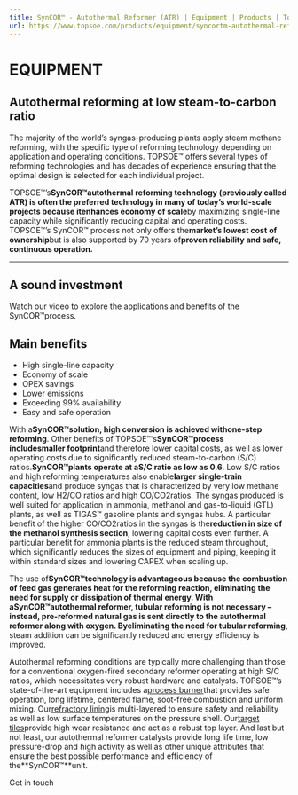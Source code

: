 ```yaml
---
title: SynCOR™ - Autothermal Reformer (ATR) | Equipment | Products | Topsoe
url: https://www.topsoe.com/products/equipment/syncortm-autothermal-reformer-atr#main-content
---
```


# EQUIPMENT

## Autothermal reforming at low steam-to-carbon ratio

The majority of the world’s syngas-producing plants apply steam methane reforming, with the specific type of reforming technology depending on application and operating conditions. TOPSOE™ offers several types of reforming technologies and has decades of experience ensuring that the optimal design is selected for each individual project.

TOPSOE™’s**SynCOR™**autothermal reforming technology (previously called ATR) is often the preferred technology in many of today’s world-scale projects because it**enhances economy of scale**by maximizing single-line capacity while significantly reducing capital and operating costs. TOPSOE™’s SynCOR™ process not only offers the**market’s lowest cost of ownership**but is also supported by 70 years of**proven reliability and safe, continuous operation.**

****

## A sound investment

Watch our video to explore the applications and benefits of the SynCOR™process.

## **Main benefits**

- High single-line capacity
- Economy of scale
- OPEX savings
- Lower emissions
- Exceeding 99% availability
- Easy and safe operation

With a**SynCOR™**solution, high conversion is achieved with**one-step reforming**. Other benefits of TOPSOE™’s**SynCOR™**process include**smaller footprint**and therefore lower capital costs, as well as lower operating costs due to significantly reduced steam-to-carbon (S/C) ratios.**SynCOR™**plants operate at a**S/C ratio as low as 0.6**. Low S/C ratios and high reforming temperatures also enable**larger single-train capacities**and produce syngas that is characterized by very low methane content, low H2/CO ratios and high CO/CO2ratios. The syngas produced is well suited for application in ammonia, methanol and gas-to-liquid (GTL) plants, as well as TIGAS™ gasoline plants and syngas hubs. A particular benefit of the higher CO/CO2ratios in the syngas is the**reduction in size of the methanol synthesis section**, lowering capital costs even further. A particular benefit for ammonia plants is the reduced steam throughput, which significantly reduces the sizes of equipment and piping, keeping it within standard sizes and lowering CAPEX when scaling up.

The use of**SynCOR™**technology is advantageous because the combustion of feed gas generates heat for the reforming reaction, eliminating the need for supply or dissipation of thermal energy. With a**SynCOR™**autothermal reformer, tubular reforming is not necessary – instead, pre-reformed natural gas is sent directly to the autothermal reformer along with oxygen. By**eliminating the need for tubular reforming**, steam addition can be significantly reduced and energy efficiency is improved.

Autothermal reforming conditions are typically more challenging than those for a conventional oxygen-fired secondary reformer operating at high S/C ratios, which necessitates very robust hardware and catalysts. TOPSOE™’s state-of-the-art equipment includes a[process burner](/products/equipment/syncortm-ctstm-burner)that provides safe operation, long lifetime, centered flame, soot-free combustion and uniform mixing. Our[refractory lining](/products/equipment/reactor-refractory-lining)is multi-layered to ensure safety and reliability as well as low surface temperatures on the pressure shell. Our[target tiles](/products/equipment/htzrtm-target-tiles)provide high wear resistance and act as a robust top layer. And last but not least, our autothermal reformer catalysts provide long life time, low pressure-drop and high activity as well as other unique attributes that ensure the best possible performance and efficiency of the**SynCOR™**unit.

Get in touch